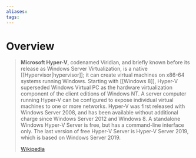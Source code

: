 ```yaml
---
aliases: 
tags:
---
```

# Overview

> **Microsoft Hyper-V**, codenamed Viridian, and briefly known before its release as Windows Server Virtualization, is a native [[Hypervisor|hypervisor]]; it can create virtual machines on x86-64 systems running Windows. Starting with [[Windows 8]], Hyper-V superseded Windows Virtual PC as the hardware virtualization component of the client editions of Windows NT. A server computer running Hyper-V can be configured to expose individual virtual machines to one or more networks. Hyper-V was first released with Windows Server 2008, and has been available without additional charge since Windows Server 2012 and Windows 8.  A standalone Windows Hyper-V Server is free, but has a command-line interface only.  The last version of free Hyper-V Server is Hyper-V Server 2019, which is based on Windows Server 2019.
>
> [Wikipedia](https://en.wikipedia.org/wiki/Hyper-V)
